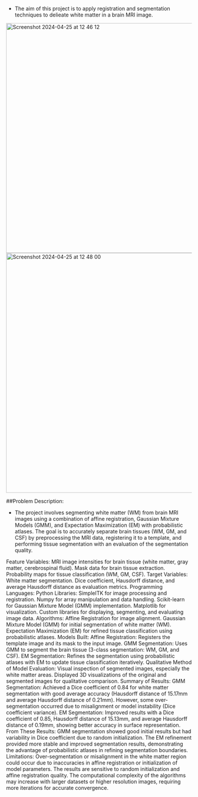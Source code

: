 - The aim of this project is to apply registration and segmentation techniques to delieate white matter in a brain MRI image.
<img width="622" alt="Screenshot 2024-04-25 at 12 46 12" src="https://github.com/cee98/portfolio/assets/112065175/d46e5566-32d9-497b-8865-9a0c321b4687">
<img width="649" alt="Screenshot 2024-04-25 at 12 48 00" src="https://github.com/cee98/portfolio/assets/112065175/a0f81277-fbc0-433a-81ef-a1fc50b01bc1">

##Problem Description:
- The project involves segmenting white matter (WM) from brain MRI images using a combination of affine registration, Gaussian Mixture Models (GMM), and Expectation Maximization (EM) with probabilistic atlases. The goal is to accurately separate brain tissues (WM, GM, and CSF) by preprocessing the MRI data, registering it to a template, and performing tissue segmentation with an evaluation of the segmentation quality.

Feature Variables:
MRI image intensities for brain tissue (white matter, gray matter, cerebrospinal fluid).
Mask data for brain tissue extraction.
Probability maps for tissue classification (WM, GM, CSF).
Target Variables:
White matter segmentation.
Dice coefficient, Hausdorff distance, and average Hausdorff distance as evaluation metrics.
Programming Languages:
Python
Libraries:
SimpleITK for image processing and registration.
Numpy for array manipulation and data handling.
Scikit-learn for Gaussian Mixture Model (GMM) implementation.
Matplotlib for visualization.
Custom libraries for displaying, segmenting, and evaluating image data.
Algorithms:
Affine Registration for image alignment.
Gaussian Mixture Model (GMM) for initial segmentation of white matter (WM).
Expectation Maximization (EM) for refined tissue classification using probabilistic atlases.
Models Built:
Affine Registration: Registers the template image and its mask to the input image.
GMM Segmentation: Uses GMM to segment the brain tissue (3-class segmentation: WM, GM, and CSF).
EM Segmentation: Refines the segmentation using probabilistic atlases with EM to update tissue classification iteratively.
Qualitative Method of Model Evaluation:
Visual inspection of segmented images, especially the white matter areas.
Displayed 3D visualizations of the original and segmented images for qualitative comparison.
Summary of Results:
GMM Segmentation: Achieved a Dice coefficient of 0.84 for white matter segmentation with good average accuracy (Hausdorff distance of 15.17mm and average Hausdorff distance of 0.21mm). However, some over-segmentation occurred due to misalignment or model instability (Dice coefficient variance).
EM Segmentation: Improved results with a Dice coefficient of 0.85, Hausdorff distance of 15.13mm, and average Hausdorff distance of 0.19mm, showing better accuracy in surface representation.
From These Results:
GMM segmentation showed good initial results but had variability in Dice coefficient due to random initialization. The EM refinement provided more stable and improved segmentation results, demonstrating the advantage of probabilistic atlases in refining segmentation boundaries.
Limitations:
Over-segmentation or misalignment in the white matter region could occur due to inaccuracies in affine registration or initialization of model parameters.
The results are sensitive to random initialization and affine registration quality.
The computational complexity of the algorithms may increase with larger datasets or higher resolution images, requiring more iterations for accurate convergence.
